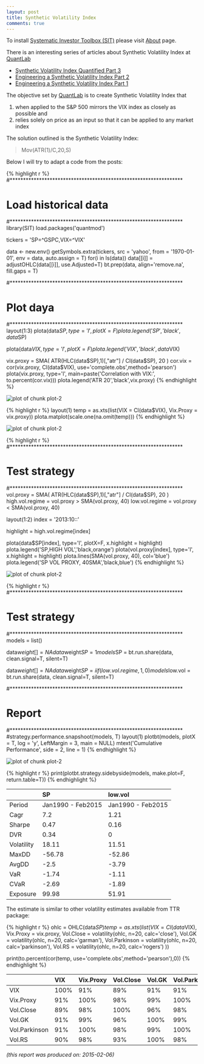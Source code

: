 ```yaml
---
layout: post
title: Synthetic Volatility Index
comments: true
---
```



To install [Systematic Investor Toolbox (SIT)](https://github.com/systematicinvestor/SIT) please visit [About](',base.url,'about) page.





There is an interesting series of articles about Synthetic Volatility Index
at [QuantLab](https://quantlab.co.za/blog/blog.php)

* [Synthetic Volatility Index Quantified  Part 3](https://quantlab.co.za/blog/blog.php?controller=post&action=view&id_post=35)
* [Engineering a Synthetic Volatility Index  Part 2](https://quantlab.co.za/blog/blog.php?controller=post&action=view&id_post=34)
* [Engineering a Synthetic Volatility Index  Part 1](https://quantlab.co.za/blog/blog.php?controller=post&action=view&id_post=33)

The objective set by [QuantLab](https://quantlab.co.za/blog/blog.php) is to
create Synthetic Volatility Index that
1) when applied to the S&P 500 mirrors the VIX index as closely as possible and 
2) relies solely on price as an input so that it can be applied to any market index

The solution outlined is the Synthetic Volatility Index: 
> Mov(ATR(1)/C,20,S)

Below I will try to adapt a code from the posts:


{% highlight r %}
#*****************************************************************
# Load historical data
#*****************************************************************
library(SIT)
load.packages('quantmod')

tickers = 'SP=^GSPC,VIX=^VIX'

data <- new.env()
getSymbols.extra(tickers, src = 'yahoo', from = '1970-01-01', env = data, auto.assign = T)
for(i in ls(data)) data[[i]] = adjustOHLC(data[[i]], use.Adjusted=T)
bt.prep(data, align='remove.na', fill.gaps = T)

#*****************************************************************
# Plot daya
#*****************************************************************
layout(1:3)
plota(data$SP, type='l', plotX=F)
	plota.legend('SP','black',data$SP)
  
plota(data$VIX, type='l', plotX=F)
	plota.legend('VIX','black',data$VIX)

vix.proxy = SMA( ATR(HLC(data$SP),1)[,"atr"] / Cl(data$SP), 20 )
cor.vix = cor(vix.proxy, Cl(data$VIX), use='complete.obs',method='pearson')
plota(vix.proxy, type='l', main=paste('Correlation with VIX:', to.percent(cor.vix)))
	plota.legend('ATR 20','black',vix.proxy)
{% endhighlight %}

![plot of chunk plot-2](/public/images/2015-02-03-Synthetic-Volatility-Index/plot-2-1.png) 

{% highlight r %}
layout(1)
temp = as.xts(list(VIX = Cl(data$VIX), Vix.Proxy = vix.proxy)) 
plota.matplot(scale.one(na.omit(temp)))
{% endhighlight %}

![plot of chunk plot-2](/public/images/2015-02-03-Synthetic-Volatility-Index/plot-2-2.png) 

{% highlight r %}
#*****************************************************************
# Test strategy
#*****************************************************************
vol.proxy = SMA( ATR(HLC(data$SP),1)[,"atr"] / Cl(data$SP), 20 )
high.vol.regime = vol.proxy > SMA(vol.proxy, 40)
low.vol.regime = vol.proxy < SMA(vol.proxy, 40)

layout(1:2)
index = '2013:10::'

highlight = high.vol.regime[index]

plota(data$SP[index], type='l', plotX=F, x.highlight = highlight)
  plota.legend('SP,HIGH VOL','black,orange')
plota(vol.proxy[index], type='l', x.highlight = highlight)
  plota.lines(SMA(vol.proxy, 40), col='blue')
  plota.legend('SP VOL PROXY, 40SMA','black,blue')
{% endhighlight %}

![plot of chunk plot-2](/public/images/2015-02-03-Synthetic-Volatility-Index/plot-2-3.png) 

{% highlight r %}
#*****************************************************************
# Test strategy
#*****************************************************************
models = list()

data$weight[] = NA
	data$weight$SP = 1
models$SP = bt.run.share(data, clean.signal=T, silent=T)

data$weight[] = NA
	data$weight$SP = iif(low.vol.regime, 1, 0)
models$low.vol = bt.run.share(data, clean.signal=T, silent=T)

#*****************************************************************
# Report
#*****************************************************************
#strategy.performance.snapshoot(models, T)
layout(1)
plotbt(models, plotX = T, log = 'y', LeftMargin = 3, main = NULL)
	mtext('Cumulative Performance', side = 2, line = 1)
{% endhighlight %}

![plot of chunk plot-2](/public/images/2015-02-03-Synthetic-Volatility-Index/plot-2-4.png) 

{% highlight r %}
print(plotbt.strategy.sidebyside(models, make.plot=F, return.table=T))
{% endhighlight %}



|           |SP                |low.vol           |
|:----------|:-----------------|:-----------------|
|Period     |Jan1990 - Feb2015 |Jan1990 - Feb2015 |
|Cagr       |7.2               |1.21              |
|Sharpe     |0.47              |0.16              |
|DVR        |0.34              |0                 |
|Volatility |18.11             |11.51             |
|MaxDD      |-56.78            |-52.86            |
|AvgDD      |-2.5              |-3.79             |
|VaR        |-1.74             |-1.11             |
|CVaR       |-2.69             |-1.89             |
|Exposure   |99.98             |51.91             |
    

The estimate is similar to other volatility estimates available from TTR package:


{% highlight r %}
ohlc = OHLC(data$SP)
temp = as.xts(list(
  VIX = Cl(data$VIX), 
  Vix.Proxy = vix.proxy,
  Vol.Close = volatility(ohlc, n=20, calc='close'),
  Vol.GK = volatility(ohlc, n=20, calc='garman'),
  Vol.Parkinson = volatility(ohlc, n=20, calc='parkinson'),
  Vol.RS = volatility(ohlc, n=20, calc='rogers')
))

print(to.percent(cor(temp, use='complete.obs',method='pearson'),0))
{% endhighlight %}



|              |VIX  |Vix.Proxy |Vol.Close |Vol.GK |Vol.Parkinson |Vol.RS |
|:-------------|:----|:---------|:---------|:------|:-------------|:------|
|VIX           |100% | 91%      | 89%      | 91%   | 91%          | 90%   |
|Vix.Proxy     | 91% |100%      | 98%      | 99%   |100%          | 98%   |
|Vol.Close     | 89% | 98%      |100%      | 96%   | 98%          | 93%   |
|Vol.GK        | 91% | 99%      | 96%      |100%   | 99%          |100%   |
|Vol.Parkinson | 91% |100%      | 98%      | 99%   |100%          | 98%   |
|Vol.RS        | 90% | 98%      | 93%      |100%   | 98%          |100%   |
    




*(this report was produced on: 2015-02-06)*
